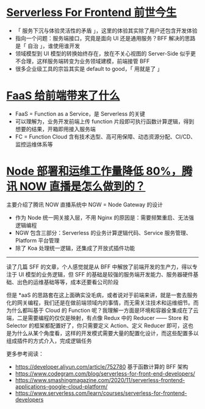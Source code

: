 # [Serverless For Frontend 前世今生](https://zhuanlan.zhihu.com/p/77095720)

- 「 服务下沉与体验灵活性的矛盾 」，这里的体验其实除了用户还包含开发体验
- 指向一个问题：服务端接口，究竟是面向 UI 还是通用服务？BFF 解决的思路是「 自治 」，谁使用谁开发
- 领域模型到 UI 模型的转换始终存在，放在不关心视图的 Server-Side 似乎更不合理，这样服务端转变为业务领域建模，前端接管 BFF
- 很多企业级工具的宗旨其实是 default to good，「 用就是了 」

# [FaaS 给前端带来了什么](http://www.ayqy.net/blog/faas-and-frontend/)

- FaaS = Function as a Service，是 Serverless 的关键
- 可以理解为，业务开发前端上传 function 片段即可执行函数计算逻辑，得到想要的结果，开箱即用接入服务端
- FC = Function Cloud 含有技术选型、高可用保障、动态资源分配、CI/CD、监控运维体系等

# [Node 部署和运维工作量降低 80%，腾讯 NOW 直播是怎么做到的？](https://mp.weixin.qq.com/s/IWRBTO4vRFJZlb48gLYPnw)

主要介绍了腾讯 NOW 直播系统中 NGW = Node Gateway 的设计

- 作为 Node 统一网关接入层，不用 Nginx 的原因是：需要频繁重启、无法强逻辑编程
- NGW 包含三部分：Serverless 的业务计算逻辑代码、Service 服务管理、Platform 平台管理
- 除了 Koa 处理统一逻辑，还集成了开放式插件功能

---

读了几篇 SFF 的文章，个人感觉就是从 BFF 中解放了前端开发的生产力，得以专注于 UI 模型的业务逻辑，但 SFF 的基础是较强的服务端开发能力、服务器硬件基础、出色的运维基础等等，成本还要看公司阶段

但是 *aaS 的思路套在这上面确实没毛病，或者说对于前端来讲，就是一套去服务化的网关编程，我们还是在做前端领域内的事情，而无需关注技术和运维细节。而为什么都叫基于 Cloud 的 Function 呢？我理解一方面是环境和容器全集成在了云端，二是需要编程的仅仅是映射，有点像 Redux 中的 Reducer —— Store 和 Selector 的框架都配置好了，你只需要定义 Action、定义 Reducer 即可，这也是为什么从某个角度看，这样的开发模式需要大量的配置化设计，而这些配置多以组成插件的方式介入，完成逻辑任务

更多参考阅读：

- <https://developer.aliyun.com/article/752780> 基于函数计算的 BFF 架构
- <https://www.codegram.com/blog/serverless-for-front-end-developers/>
- <https://www.smashingmagazine.com/2020/11/serverless-frontend-applications-google-cloud-platform/>
- <https://www.serverless.com/learn/courses/serverless-for-frontend-developers>
